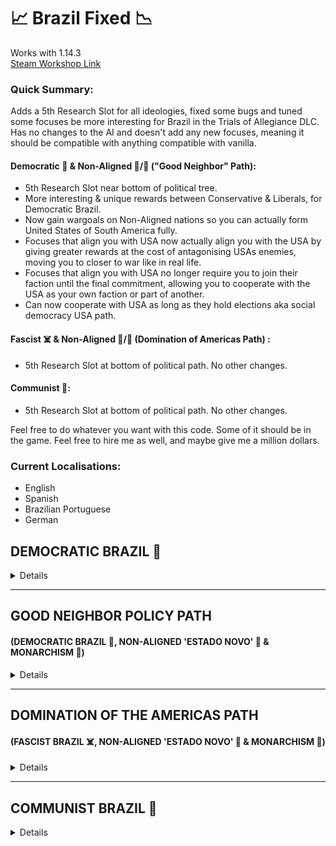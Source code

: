 # 📈 Brazil Fixed 📉
  
Works with 1.14.3 <br>
[Steam Workshop Link](https://steamcommunity.com/sharedfiles/filedetails/?id=3182360809&searchtext=Brazil+Fixes "Steam Workshop page") 


### Quick Summary:
Adds a 5th Research Slot for all ideologies, fixed some bugs and tuned some focuses be more interesting for Brazil in the Trials of Allegiance DLC. <br>
Has no changes to the AI and doesn't add any new focuses, meaning it should be compatible with anything compatible with vanilla. <br>

#### Democratic 🗽 & Non-Aligned 🎩/👑 ("Good Neighbor" Path): 
* 5th Research Slot near bottom of political tree.
* More interesting & unique rewards between Conservative & Liberals, for Democratic Brazil.
* Now gain wargoals on Non-Aligned nations so you can actually form United States of South America fully. 
* Focuses that align you with USA now actually align you with the USA by giving greater rewards at the cost of antagonising USAs enemies, moving you to closer to war like in real life. 
* Focuses that align you with USA no longer require you to join their faction until the final commitment, allowing you to cooperate with the USA as your own faction or part of another.
* Can now cooperate with USA as long as they hold elections aka social democracy USA path.
  
#### Fascist ☠️ & Non-Aligned 🎩/👑 (Domination of Americas Path) : 
* 5th Research Slot at bottom of political path. No other changes.

#### Communist 🌹:
* 5th Research Slot at bottom of political path. No other changes.

Feel free to do whatever you want with this code. Some of it should be in the game. Feel free to hire me as well, and maybe give me a million dollars. <br>
### Current Localisations:
* English
* Spanish
* Brazilian Portuguese
* German

## DEMOCRATIC BRAZIL 🗽
 
<details>


## Ban The Communist Party 🌹 🏛️ (Focus) [Balance]
```diff
+ Political Power = +100
```
>Buff to make the conservative democratic side more appealing.
 _______ 
 ## Ministerial Posts for Generals 👨‍💼 (Focus) [Balance]
 ```diff
- Eurico Gaspar Dutra no longer blocked from being political advisor if currently country leader.
```
>Previously Eurico Gaspar Dutra would be locked out of the political advisor role if president, despite that being the point of an entire focus. As president he gave different bonuses that aren't as competitive as his political advisor ones.
>I thought about adding his political advisor bonuses to his country leader bonuses but that would have turned him into a mandatory pick as he would be a raid boss. Having to sacrifice a political advisor slot is a good compromise, even if
>thematically weird.
_______ 
## The United States of Brazil  🎖️ 🕵️ (Focus) [Balance]
  ```diff
! From 35 Days to 70.
+ Defense Drift from +0.10 to +0.30
+ Army Morale from +0.05 to +0.10
+ Compliance Growth from +0.05 to +0.20
+ Resistance Target On Our Occupied States +0.10
+ Civilian Intel To Others -10%
+ Resistance Decay +0.20
+ Non-core Manpower +0.05
+ Supply Combat Penalties On Core -0.20
  ```
>Liberal Democratic Brazil gets non-core manpower and high compliance, giving them more long term potential with non-core land.
_______
## Order and Progress 🎖️ 🕵️ (Focus) [Balance]
  ```diff
! From 35 Days to 70.
- Army Core Attack removed. = 0.05
- Army Core Defense removed. = 0.05
+ Recruitment factor from +0.02 to +0.10
+ Resistance Damage to Garrison -0.20
+ Required Garrison -0.20
+ Encryption +1
+ Army Intel to Others -10
+ Enemy Operative Capture Chance +0.20
+ Root Out Resistance Effectiveness +0.50
+ Army Attack +0.10
  ```
>Conservative Democratic Brazil gets more aggressive military bonuses and can deal with resistance easier.
_______
  
## War Bonds 🏭 ⚔️ 🏛️ (Focus) [Bugfix]
#### Replaced all requirements with:
``` diff
+ War support > 0.50
+ Stability > 0.50
```
#### War Bonds (National Spirit):
``` diff
- Consumer Goods Factor from -15% to -10%.
- War support factor removed = +20%
+ Weekly war support = 0.10%.
+ Weekly stability = 0.10%.
```
>Now more interesting because you have to **balance** your war support and stability before you can get it. 
>Bonus less up front and better **long term**.
  
 _______
  
## The International Crisis 🗺️ ⚔️ (Focus) [Bugfix]
```diff
+ Added can Send Volunteers Rule
! Focus now takes 35 days instead of 70. 
```
>Democracies can't send volunteers making this previously useless.
  _______
  
  </details> 
  
_______

## GOOD NEIGHBOR POLICY PATH
#### (DEMOCRATIC BRAZIL 🗽, NON-ALIGNED 'ESTADO NOVO' 🎩 & MONARCHISM 👑)

<details>
  
## Good Neighbor Policy 🌎 💱 (Focus) [Balance, Depth]
#### Requirements:
``` diff
+ Now requires Brazil to not be engaged in any offensive wars with countries in North America, South America, or the Caribbean.
```
#### Now has three outcomes for event:

* Option A will give a **30 Opinion Bonus** & **100 Trade Influence** for **48 months**.
* Option B will give a **10 Opinion Bonus** & **30 Trade Influence** for **24 months**.
* Option C gives **nothing**, the nation **rejects** Brazil. **Status quo**.

#### Other Changes:
``` diff
+ Now event also sent to countries in North America.
+ Opinion bonus is now mutual. Trade Influence added is also mutual.
```
>Reward is far greater with **Trade Influence** gain potential, particularly with the **USA**.
>Now has more depth by checking for ideologies. Actually requires you to be a good neighbor and not be elbow dropping your cousins.
_______
 ## The Washington Accords 🏭 🗺️ 💱 (Focus) [Balance, Depth]
#### Requirements:
``` diff
+ Now requires the major that USA is at war with to not be Democratic.
+ Now requires USA to not be justifying on Brazil.
+ Now requires USA to not have capitulated.
+ Now requires USA must hold elections.
+ Now requires USA to not be fascist.
+ Now requires USA to not be justifying on Brazil.
- No longer requires USA to be Democratic
- Brazil to not be in a faction.
```
#### Other Changes:
```diff
! From 35 Days to 70.
+ Now shows what happens if USA refuses deal in tooltip. Brazil will have -50 opinion of USA.
+ Now any major country at war with the USA will get a -50 negative opinion of Brazil.
+ Now Brazil and USA will get +100 Trade Influence with each other.
+ Now any major country at war with the USA will get -100 Trade Influence with Brazil.
```
#### The Washington Accords (National Spirit):
``` diff
- War support factor removed = +5%
- Democracy drift removed = +0.01
+ Offensive War Stability Factor = +20%
+ Defensive War Stability Factor = +20%
+ Mobilization Speed = +0.30
```
> Now actually **aligns you with the USA**, even if you made your own faction or joined another. Greater rewards (**Trade Influence**) and bonuses that will help you in a **war**, at the expense of alienating yourself from USA's **major enemies**. Can now align with more than just **Democratic USA**; **Communist USA** and I think **Non-Aligned** can be aligned with, as long as **they hold elections**.
_______
 ## No Fascism In South America ⚔️ 🌎 ☠️ (Focus) [Bugfix, Balance]
```diff
+ Added Additional Puppet Wargoals against all Non-Aligned countries in South America.
- No longer locked if the USA is fascist.
+ Instead of specifically selecting some countries to not be included, now specifies that Strategic Regions 34 (Central America), 205 (Yucatan Peninsula), and 53 (Caribbean Sea) are not included.
```
>Now as the **United States of South America** you can actually get all of **South America**. Previously Non-Aligned wouldn't join your faction and you **couldn't invade** them.
>Also, before this you could get **wargoals** on countries in **Central America** and the **Caribbean** but not El Salvador, Panama, Mexico or the Dominican Republic, leading to very weird and **inconsistent wargoals**.
_______
## No Communism In South America ⚔️ 🌎 🌹 (Focus) [Bugfix, Balance]
``` diff
! Focus now takes 35 days instead of 70.
- No longer locked if the USA is communist.
+ Now specifies that Strategic Regions 34, 205, and 53 are not included.
```
>Now you get **wargoals** for countries only in **South America**.
_______
## Construct Parnamirim Airport 🛩️ 🏭 🌎 (Focus) [Balance]
   ### Requirements:
```diff
+ Now requires USA to be at war with major nation which is not Democratic or a nation that holds elections.
+ Now requires USA to not be justifying on Brazil.
+ Now requires USA to not have capitulated.
+ Now requires USA must hold elections.
+ Now requires USA to not be fascist.
+ Now requires USA to not be justifying on Brazil.
+ Now requires Brazil to be Democratic or Non-Aligned.
```
>Matches **requirements for Washington Accords** to avoid suddenly being able to align with fascist America or something.
_______
## Cobras Fumantes 💰 (Focus) [Balance]
### Requirements:
```diff
- No longer requires Brazil to be in a faction with the USA.
+ Now requires Brazil to be in a war with a nation at war with the USA.
```
>Allows you to continue to **align** with **USA** without having to be in their **faction**.
_______
## Senta a Púa! 💰 🛩️ (Focus) [Balance]
### Requirements:
```diff
- No longer requires Brazil to be in a faction with the USA.
+ Now requires Brazil to be in a war with a nation at war with the USA.
```
>Allows you to continue to **align with USA** without having to be in their **faction**.
_______
## Increase Defense Spending 🏭 (Focus) [Balance]
### New requirements:
  ```diff
+ World tension > 0.30
OR
+ War support > 0.70
 ```
 ### Other Changes:
  ```diff
- Consumer Goods Factor from -15% to -10%.
+ Factory Output from +5% to +10%.
+ Dockyard Output from +5% to +10%.
+ Building slot for state gaining Military Factory from 1 to 3.
+ Military Factory +2
+ Building slot for state gaining Dockyard from 1 to 3.
! From 365 Days to 450.
  ```
>Simple buff to an industry focus but now with a higher requirement. Gives you more flexibility in what focuses to pick.
_______
## South American Joint Military Exercises 🎖️ 🌎 (Focus) [Balance]
  ```diff
! From 35 Days to 70.
- No longer gives random terrain traits with chance of failure.
+ Now gives guaranteed Jungle Rat trait and 2 Logistics skill to all army leaders of nations in South America who are in your faction.
```
>Previously it was too random and I prefer predictability. Now gives South America a unique advantage in being very good at fighting in forests and consuming less supplies.
  _______
## American-Brazilian Technology Exchange 🎓 (Focus) [Balance]
```diff
+ Adds 1 Extra Research Slot.
! Focus now takes 70 days instead of 35.
```
>I have genetically enhanced all Brazilians. You're welcome.
_______
## Latin American Research Council 🎓 (Focus) [Balance]
```diff
+ Adds 1 Extra Research Slot.
```
>I have genetically enhanced all Brazilians. You're welcome.
_______
  
  </details>
  
_______
## DOMINATION OF THE AMERICAS PATH 
#### (FASCIST BRAZIL ☠️, NON-ALIGNED 'ESTADO NOVO' 🎩 & MONARCHISM 👑)

<details>

_______
## America De Sul 🎓 (Focus) [Balance]
```diff
+ Adds 1 Extra Research Slot.
```
>I have genetically enhanced all Brazilians. You're welcome.
  
 </details>
 
_______

## COMMUNIST BRAZIL 🌹

 <details>

## Establish ULASR 🎓 (Focus) [Balance]
```diff
Adds 1 Extra Research Slot.
```
>I have genetically enhanced all Brazilians. You're welcome.
_______
## End South American Capitalism ⚔️ 🌎 🗽 (Focus) [Bugfix]
```diff
+ Instead of specifically selecting some countries to not be included, now specifies that Strategic Region of 34, 205 and 53 are not included. Meaning you get wargoals for countries only in South America.
+ Focus can now be activated if a Non-Aligned nation is a viable target.
```
>Previously, this focus wouldn't be activatable if **only Non-Aligned targets** were available, as it only checked for **Democracies**.
>Also, same problems as "No Fascism In South America" with El Salvador, Panama, Mexico or the Dominican Republic.
_______
## Smash South American Fascism ⚔️ 🌎 ☠️(Focus)

```diff
! Instead of specifically selecting some countries to not be included, now specifies that Strategic Region of 34, 205 and 53 are not included. Meaning you only get wargoals for countries in South America.
```
> Same problems as "No Fascism In South America" with El Salvador,  Panama, Mexico or the Dominican Republic.
_______

  </details>
